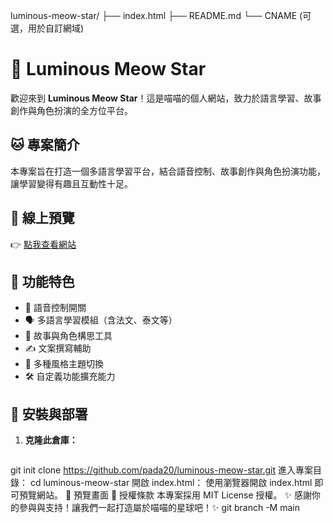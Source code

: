 luminous-meow-star/
├── index.html
├── README.md
└── CNAME (可選，用於自訂網域)
# 🌟 Luminous Meow Star

歡迎來到 **Luminous Meow Star**！這是喵喵的個人網站，致力於語言學習、故事創作與角色扮演的全方位平台。

## 🐱 專案簡介

本專案旨在打造一個多語言學習平台，結合語音控制、故事創作與角色扮演功能，讓學習變得有趣且互動性十足。

## 🔗 線上預覽

👉 [點我查看網站](https://pada20.github.io/luminous-meow-star/)

## 📂 功能特色

- 🎤 語音控制開關
- 🗣️ 多語言學習模組（含法文、泰文等）
- 📖 故事與角色構思工具
- ✍️ 文案撰寫輔助
- 🎨 多種風格主題切換
- 🛠️ 自定義功能擴充能力

## 🚀 安裝與部署

1. **克隆此倉庫：**

   ```bash
git init clone https://github.com/pada20/luminous-meow-star.git
進入專案目錄：
cd luminous-meow-star
開啟 index.html：
使用瀏覽器開啟 index.html 即可預覽網站。
📸 預覽畫面
📄 授權條款
本專案採用 MIT License 授權。
✨ 感謝你的參與與支持！讓我們一起打造屬於喵喵的星球吧！✨
git branch -M main
